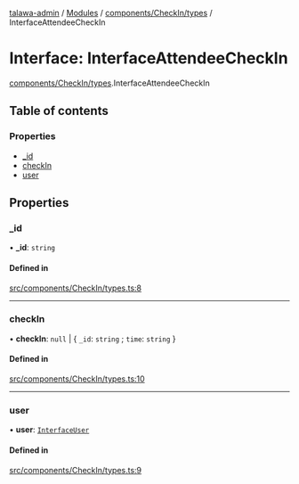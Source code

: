 [talawa-admin](../README.md) / [Modules](../modules.md) / [components/CheckIn/types](../modules/components_CheckIn_types.md) / InterfaceAttendeeCheckIn

# Interface: InterfaceAttendeeCheckIn

[components/CheckIn/types](../modules/components_CheckIn_types.md).InterfaceAttendeeCheckIn

## Table of contents

### Properties

- [\_id](components_CheckIn_types.InterfaceAttendeeCheckIn.md#_id)
- [checkIn](components_CheckIn_types.InterfaceAttendeeCheckIn.md#checkin)
- [user](components_CheckIn_types.InterfaceAttendeeCheckIn.md#user)

## Properties

### \_id

• **\_id**: `string`

#### Defined in

[src/components/CheckIn/types.ts:8](https://github.com/vasujain275/talawa-admin/blob/b5dc326/src/components/CheckIn/types.ts#L8)

___

### checkIn

• **checkIn**: ``null`` \| \{ `_id`: `string` ; `time`: `string`  \}

#### Defined in

[src/components/CheckIn/types.ts:10](https://github.com/vasujain275/talawa-admin/blob/b5dc326/src/components/CheckIn/types.ts#L10)

___

### user

• **user**: [`InterfaceUser`](components_CheckIn_types.InterfaceUser.md)

#### Defined in

[src/components/CheckIn/types.ts:9](https://github.com/vasujain275/talawa-admin/blob/b5dc326/src/components/CheckIn/types.ts#L9)
